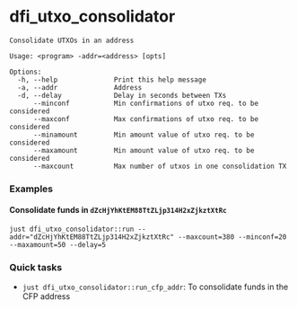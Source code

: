 # dfi_utxo_consolidator

```
Consolidate UTXOs in an address

Usage: <program> -addr=<address> [opts]

Options:
  -h, --help              Print this help message
  -a, --addr              Address
  -d, --delay             Delay in seconds between TXs
      --minconf           Min confirmations of utxo req. to be considered
      --maxconf           Max confirmations of utxo req. to be considered
      --minamount         Min amount value of utxo req. to be considered
      --maxamount         Min amount value of utxo req. to be considered
      --maxcount          Max number of utxos in one consolidation TX
```

### Examples

#### Consolidate funds in `dZcHjYhKtEM88TtZLjp314H2xZjkztXtRc`

`just dfi_utxo_consolidator::run --addr="dZcHjYhKtEM88TtZLjp314H2xZjkztXtRc" --maxcount=380 --minconf=20 --maxamount=50 --delay=5`

### Quick tasks

- `just dfi_utxo_consolidator::run_cfp_addr`: To consolidate funds in the CFP
  address
